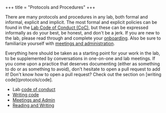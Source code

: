 +++
title = "Protocols and Procedures"
+++

There are many protocols and procedures in any lab,
both formal and informal,
explicit and implicit.
The most formal and explicit policies
can be found in the [Lab Code of Conduct (CoC)](/protocols/coc),
but these can be expressed informally as
do your best, be honest, and don't be a jerk.
If you are new to the lab,
please read through and complete your [onboarding](/protocols/onboarding).
Also be sure to familiarize yourself with
[meetings and administration](/protocols/admin).

Everything here should be taken as a starting point for your work in the lab,
to be supplemented by conversations in one-on-one and lab meetings.
If you come upon a practice that deserves documenting
(either as something to do or as something to avoid),
don't hesitate to open a pull request to add it!
Don't know how to open a pull request?
Check out the section on [writing code](protocols/code].


- Lab [code of conduct](/protocols/coc)
- [Writing code](/protocols/code)
- [Meetings and Admin](/protocols/admin)
- [Reading and Writing](/protocols/literature)




